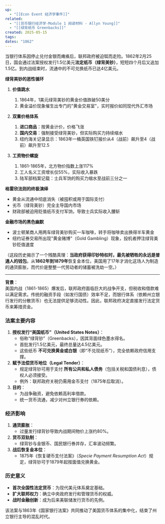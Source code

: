 ```yaml
---
up:
  - "[[Econ Event 经济学事件]]"
related:
  - "[[货币银行经济学-Module 1 阅读材料 - Allyn Young]]"
  - "[[绿背纸币 Greenbacks]]"
created: 2025-05-15
tags: 
dates: "1862"
---
```



当银行体系因停止兑付金银而瘫痪后，联邦政府被迫铤而走险。1862年2月25日，国会通过法案授权发行1.5亿美元**法定纸币（绿背美钞）**，短短四个月后又追加1.5亿。到内战结束时，流通中的不可兑换纸币已达4亿美元。

**绿背美钞的恶性循环**

1. **价值跳水**
    1. 1864年，1美元绿背美钞的黄金价值跌破50美分
    2. 黄金溢价现象催生出专门的"黄金交易室"，实时报价如同现代外汇市场
2. **双重价格体系**
    1. **进口商品**：按黄金计价，价格飞涨
    2. **国内交易**：强制接受绿背美钞，但实际购买力持续缩水
    3. 纽约海关记录显示：1863年一桶英国铁钉报价从4（战前）飙升至4（战前）飙升至12.5
        
3. **工资物价螺旋**
    
    1. 1861-1865年，北方物价指数上涨117%
    2. 工人名义工资增长仅55%，实际收入暴跌
    3. 陆军部档案记载：士兵军饷的购买力缩水至战前三分之一
        

**格雷欣法则的终极演绎**

- 黄金从流通中彻底消失（被囤积或用于国际支付）
- 劣币（绿背美钞）完全主导国内市场
- 财政部被迫用贬值纸币支付军饷，导致士兵实际收入腰斩
    

**金融市场的黑色幽默**

- 波士顿某商人用两车绿背美钞购买一车咖啡，转手将咖啡卖出换得半车黄金
- 纽约证券交易所出现"黄金赌博"（Gold Gambling）现象，投机者押注绿背美钞贬值速度
    

（这段历史揭示了一个残酷真理：**当政府获得印钞特权时，最先被牺牲的永远是普通人的钱包**。从**1862年到1879年**恢复金本位，美国用了17年才消化这场人为制造的通货膨胀，而代价是整整一代劳动者的储蓄被洗劫一空。）




---




**背景**：  
美国内战（1861-1865）爆发后，联邦政府面临巨大的战争开支，但税收和借款难以满足需求。传统的融资手段（如发行国债）效率不足，而银行体系（依赖州立银行发行的分散货币）也无法提供足够流动性。因此，联邦政府决定直接发行法定货币来筹措资金。

### **法案主要内容**

1. **授权发行“美国纸币”（United States Notes）**：
    - 俗称“绿背钞”（Greenbacks），因其背面绿色墨水得名。
    - 首批发行1.5亿美元，最终总量达4.5亿美元。
    - 这些纸币 **不可兑换黄金或白银**（即“不兑现纸币”），完全依赖政府信用支撑。
2. **赋予法偿货币地位（Legal Tender）**：
    - 规定绿背钞可用于支付 **所有公共和私人债务**（包括关税和国债利息），债权人必须接受。
    - 例外：联邦政府关税仍需用金币支付（1875年后取消）。
3. **目的**：
    - 为战争融资，避免依赖高利率借款。
    - 统一货币流通，减少对州立银行券的依赖。


### **经济影响**

1. **通货膨胀**：
    - 过量发行绿背钞导致内战期间物价上涨约80%。
2. **货币双轨制**：
    - 绿背钞与金银币、国民银行券并存，汇率波动频繁。
3. **战后恢复金本位**：
    - 1875年《恢复硬币支付法案》（_Specie Payment Resumption Act_）规定，绿背钞可于1879年起按面值兑换黄金。


### **历史意义**

- **首次全国性法定货币**：为现代美元体系奠定基础。
- **扩大联邦权力**：确立中央政府发行和管理货币的权威。
- **战时金融创新**：成为后来美联储发行货币的先例。
    

该法案与1863年《国家银行法案》共同推动了美国货币体系的集中化，结束了州立银行主导的混乱时代。